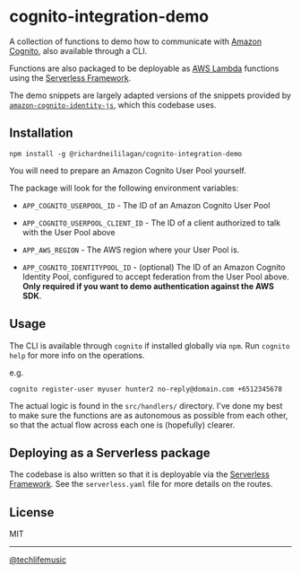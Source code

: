 # cognito-integration-demo

A collection of functions to demo how to communicate with [Amazon Cognito][1],
also available through a CLI.

Functions are also packaged to be deployable as [AWS Lambda][2] functions
using the [Serverless Framework][3].

The demo snippets are largely adapted versions of the snippets provided by [`amazon-cognito-identity-js`][4],
which this codebase uses.

## Installation

```
npm install -g @richardneililagan/cognito-integration-demo
```

You will need to prepare an Amazon Cognito User Pool yourself.

The package will look for the following environment variables:

- `APP_COGNITO_USERPOOL_ID` - The ID of an Amazon Cognito User Pool
- `APP_COGNITO_USERPOOL_CLIENT_ID` - The ID of a client authorized to talk with the User Pool above
- `APP_AWS_REGION` - The AWS region where your User Pool is.

- `APP_COGNITO_IDENTITYPOOL_ID` - (optional) The ID of an Amazon Cognito Identity Pool, configured to accept federation from the User Pool above. **Only required if you want to demo authentication against the AWS SDK**.

## Usage

The CLI is available through `cognito` if installed globally via `npm`.
Run `cognito help` for more info on the operations.

e.g.

```
cognito register-user myuser hunter2 no-reply@domain.com +6512345678
```

The actual logic is found in the `src/handlers/` directory.
I've done my best to make sure the functions are as autonomous as possible from each other,
so that the actual flow across each one is (hopefully) clearer.

## Deploying as a Serverless package

The codebase is also written so that it is deployable via the [Serverless Framework][3].
See the `serverless.yaml` file for more details on the routes.

## License

MIT

---

[@techlifemusic][5]

[1]: https://aws.amazon.com/cognito
[2]: https://aws.amazon.com/lambda
[3]: https://serverless.com
[4]: https://www.npmjs.com/package/amazon-cognito-identity-js
[5]: https://twitter.com/techlifemusic
